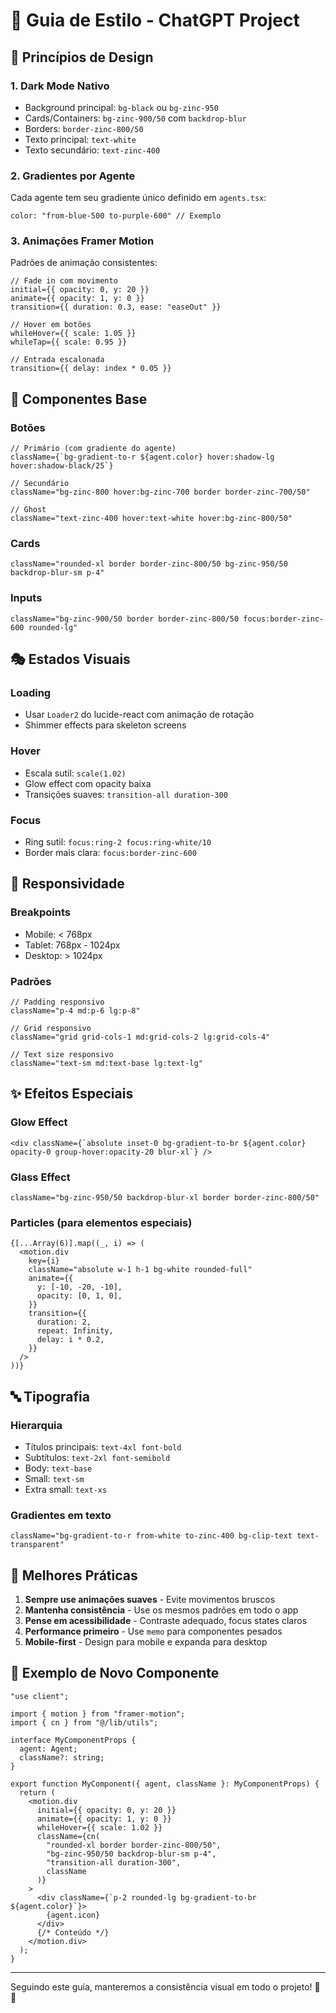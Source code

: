 # 🎨 Guia de Estilo - ChatGPT Project

## 🎯 Princípios de Design

### 1. **Dark Mode Nativo**
- Background principal: `bg-black` ou `bg-zinc-950`
- Cards/Containers: `bg-zinc-900/50` com `backdrop-blur`
- Borders: `border-zinc-800/50`
- Texto principal: `text-white`
- Texto secundário: `text-zinc-400`

### 2. **Gradientes por Agente**
Cada agente tem seu gradiente único definido em `agents.tsx`:
```tsx
color: "from-blue-500 to-purple-600" // Exemplo
```

### 3. **Animações Framer Motion**
Padrões de animação consistentes:

```tsx
// Fade in com movimento
initial={{ opacity: 0, y: 20 }}
animate={{ opacity: 1, y: 0 }}
transition={{ duration: 0.3, ease: "easeOut" }}

// Hover em botões
whileHover={{ scale: 1.05 }}
whileTap={{ scale: 0.95 }}

// Entrada escalonada
transition={{ delay: index * 0.05 }}
```

## 🧩 Componentes Base

### Botões
```tsx
// Primário (com gradiente do agente)
className={`bg-gradient-to-r ${agent.color} hover:shadow-lg hover:shadow-black/25`}

// Secundário
className="bg-zinc-800 hover:bg-zinc-700 border border-zinc-700/50"

// Ghost
className="text-zinc-400 hover:text-white hover:bg-zinc-800/50"
```

### Cards
```tsx
className="rounded-xl border border-zinc-800/50 bg-zinc-950/50 backdrop-blur-sm p-4"
```

### Inputs
```tsx
className="bg-zinc-900/50 border border-zinc-800/50 focus:border-zinc-600 rounded-lg"
```

## 🎭 Estados Visuais

### Loading
- Usar `Loader2` do lucide-react com animação de rotação
- Shimmer effects para skeleton screens

### Hover
- Escala sutil: `scale(1.02)`
- Glow effect com opacity baixa
- Transições suaves: `transition-all duration-300`

### Focus
- Ring sutil: `focus:ring-2 focus:ring-white/10`
- Border mais clara: `focus:border-zinc-600`

## 📱 Responsividade

### Breakpoints
- Mobile: < 768px
- Tablet: 768px - 1024px
- Desktop: > 1024px

### Padrões
```tsx
// Padding responsivo
className="p-4 md:p-6 lg:p-8"

// Grid responsivo
className="grid grid-cols-1 md:grid-cols-2 lg:grid-cols-4"

// Text size responsivo
className="text-sm md:text-base lg:text-lg"
```

## ✨ Efeitos Especiais

### Glow Effect
```tsx
<div className={`absolute inset-0 bg-gradient-to-br ${agent.color} opacity-0 group-hover:opacity-20 blur-xl`} />
```

### Glass Effect
```tsx
className="bg-zinc-950/50 backdrop-blur-xl border border-zinc-800/50"
```

### Particles (para elementos especiais)
```tsx
{[...Array(6)].map((_, i) => (
  <motion.div
    key={i}
    className="absolute w-1 h-1 bg-white rounded-full"
    animate={{
      y: [-10, -20, -10],
      opacity: [0, 1, 0],
    }}
    transition={{
      duration: 2,
      repeat: Infinity,
      delay: i * 0.2,
    }}
  />
))}
```

## 🔤 Tipografia

### Hierarquia
- Títulos principais: `text-4xl font-bold`
- Subtítulos: `text-2xl font-semibold`
- Body: `text-base`
- Small: `text-sm`
- Extra small: `text-xs`

### Gradientes em texto
```tsx
className="bg-gradient-to-r from-white to-zinc-400 bg-clip-text text-transparent"
```

## 🎯 Melhores Práticas

1. **Sempre use animações suaves** - Evite movimentos bruscos
2. **Mantenha consistência** - Use os mesmos padrões em todo o app
3. **Pense em acessibilidade** - Contraste adequado, focus states claros
4. **Performance primeiro** - Use `memo` para componentes pesados
5. **Mobile-first** - Design para mobile e expanda para desktop

## 🚀 Exemplo de Novo Componente

```tsx
"use client";

import { motion } from "framer-motion";
import { cn } from "@/lib/utils";

interface MyComponentProps {
  agent: Agent;
  className?: string;
}

export function MyComponent({ agent, className }: MyComponentProps) {
  return (
    <motion.div
      initial={{ opacity: 0, y: 20 }}
      animate={{ opacity: 1, y: 0 }}
      whileHover={{ scale: 1.02 }}
      className={cn(
        "rounded-xl border border-zinc-800/50",
        "bg-zinc-950/50 backdrop-blur-sm p-4",
        "transition-all duration-300",
        className
      )}
    >
      <div className={`p-2 rounded-lg bg-gradient-to-br ${agent.color}`}>
        {agent.icon}
      </div>
      {/* Conteúdo */}
    </motion.div>
  );
}
```

---

Seguindo este guia, manteremos a consistência visual em todo o projeto! 🎨✨